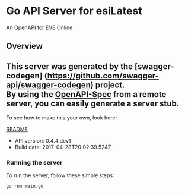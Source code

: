 # Go API Server for esiLatest

An OpenAPI for EVE Online

## Overview
This server was generated by the [swagger-codegen]
(https://github.com/swagger-api/swagger-codegen) project.  
By using the [OpenAPI-Spec](https://github.com/OAI/OpenAPI-Specification) from a remote server, you can easily generate a server stub.  
-

To see how to make this your own, look here:

[README](https://github.com/swagger-api/swagger-codegen/blob/master/README.md)

- API version: 0.4.4.dev1
- Build date: 2017-04-28T20:02:39.524Z


### Running the server
To run the server, follow these simple steps:

```
go run main.go
```


